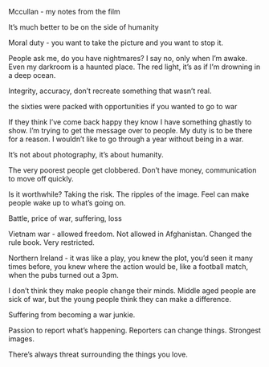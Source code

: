 Mccullan - my notes from the film

It’s much better to be on the side of humanity

Moral duty - you want to take the picture and you want to stop it.

People ask me, do you have nightmares? I say no, only when I’m awake. Even my darkroom is a haunted place. The red light, it’s as if I’m drowning in a deep ocean. 

Integrity, accuracy, don’t recreate something that wasn’t real.  

the sixties were packed with opportunities if you wanted to go to war

If they think I’ve come back happy they know I have something ghastly to show. I’m trying to get the message over to people. My duty is to be there for a reason. I wouldn’t like to go through a year without being in a war. 

It’s not about photography, it’s about humanity. 

The very poorest people get clobbered. Don’t have money, communication to move off quickly. 

Is it worthwhile? Taking the risk. The ripples of the image. Feel can make people wake up to what’s going on.   

Battle, price of war, suffering, loss

Vietnam war - allowed freedom. Not allowed in Afghanistan. Changed the rule book. Very restricted.

Northern Ireland - it was like a play, you knew the plot, you’d seen it many times before, you knew where the action would be, like a football match, when the pubs turned out a 3pm. 

I don’t think they make people change their minds. Middle aged people are sick of war, but the young people think they can make a difference.

Suffering from becoming a war junkie. 

Passion to report what’s happening. Reporters can change things. Strongest images. 

There’s always threat surrounding the things you love. 



